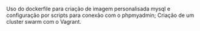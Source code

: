 Uso do dockerfile para criação de imagem personalisada mysql e configuração por scripts para conexão com o phpmyadmin; 
Criação de um cluster swarm com o Vagrant.
